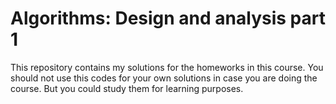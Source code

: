 # Algorithms: Design and analysis part 1

This repository contains my solutions for the homeworks in this course.
You should not use this codes for your own solutions in case you are doing the
course. But you could study them for learning purposes.